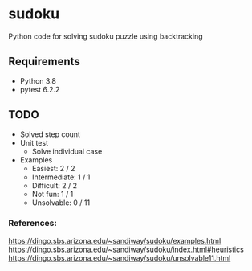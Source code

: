 # sudoku
Python code for solving sudoku puzzle using backtracking

## Requirements

- Python 3.8
- pytest 6.2.2

## TODO

- Solved step count
- Unit test
    - Solve individual case
- Examples
    - Easiest: 2 / 2
    - Intermediate: 1 / 1
    - Difficult: 2 / 2
    - Not fun: 1 / 1
    - Unsolvable: 0 / 11
    

### References:
https://dingo.sbs.arizona.edu/~sandiway/sudoku/examples.html
https://dingo.sbs.arizona.edu/~sandiway/sudoku/index.html#heuristics
https://dingo.sbs.arizona.edu/~sandiway/sudoku/unsolvable11.html